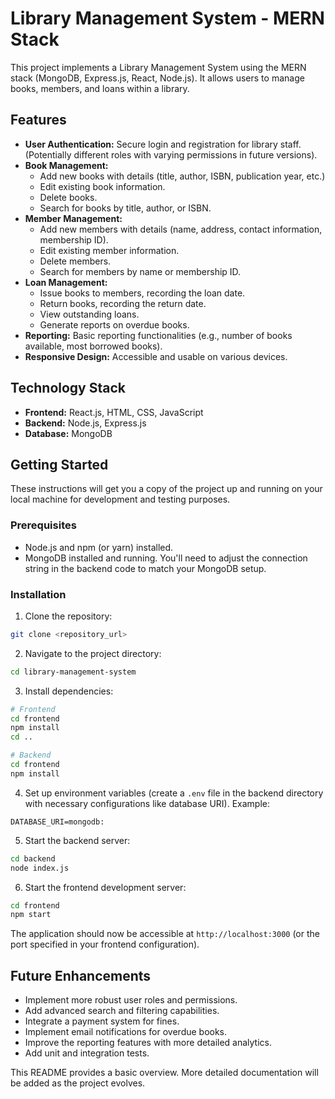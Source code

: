 # Library Management System - MERN Stack

This project implements a Library Management System using the MERN stack (MongoDB, Express.js, React, Node.js).  It allows users to manage books, members, and loans within a library.

## Features

* **User Authentication:** Secure login and registration for library staff.  (Potentially different roles with varying permissions in future versions).
* **Book Management:**
    * Add new books with details (title, author, ISBN, publication year, etc.)
    * Edit existing book information.
    * Delete books.
    * Search for books by title, author, or ISBN.
* **Member Management:**
    * Add new members with details (name, address, contact information, membership ID).
    * Edit existing member information.
    * Delete members.
    * Search for members by name or membership ID.
* **Loan Management:**
    * Issue books to members, recording the loan date.
    * Return books, recording the return date.
    * View outstanding loans.
    * Generate reports on overdue books.
* **Reporting:**  Basic reporting functionalities (e.g., number of books available, most borrowed books).
* **Responsive Design:**  Accessible and usable on various devices.

## Technology Stack

* **Frontend:** React.js, HTML, CSS, JavaScript
* **Backend:** Node.js, Express.js
* **Database:** MongoDB

## Getting Started

These instructions will get you a copy of the project up and running on your local machine for development and testing purposes.

### Prerequisites

* Node.js and npm (or yarn) installed.
* MongoDB installed and running.  You'll need to adjust the connection string in the backend code to match your MongoDB setup.

### Installation

1. Clone the repository:

```bash
git clone <repository_url>
```

2. Navigate to the project directory:

```bash
cd library-management-system
```

3. Install dependencies:

```bash
# Frontend
cd frontend
npm install
cd ..

# Backend
cd frontend
npm install
```

4. Set up environment variables (create a `.env` file in the backend directory with necessary configurations like database URI).  Example:

```
DATABASE_URI=mongodb:
```

5. Start the backend server:

```bash
cd backend
node index.js
```

6. Start the frontend development server:

```bash
cd frontend
npm start
```

The application should now be accessible at `http://localhost:3000` (or the port specified in your frontend configuration).




## Future Enhancements

* Implement more robust user roles and permissions.
* Add advanced search and filtering capabilities.
* Integrate a payment system for fines.
* Implement email notifications for overdue books.
* Improve the reporting features with more detailed analytics.
* Add unit and integration tests.


This README provides a basic overview.  More detailed documentation will be added as the project evolves.
